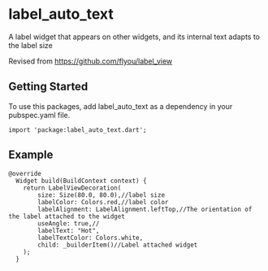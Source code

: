 # label_auto_text

A label widget that appears on other widgets, and its internal text adapts to the label size

Revised from https://github.com/flyou/label_view
## Getting Started
To use this packages, add label_auto_text as a dependency in your pubspec.yaml file.

    import 'package:label_auto_text.dart';
## Example

    @override
      Widget build(BuildContext context) {
        return LabelViewDecoration(
            size: Size(80.0, 80.0),//label size
            labelColor: Colors.red,//label color
            labelAlignment: LabelAlignment.leftTop,//The orientation of the label attached to the widget
            useAngle: true,//
            labelText: "Hot",
            labelTextColor: Colors.white,
            child: _builderItem()//Label attached widget
        );
      }

